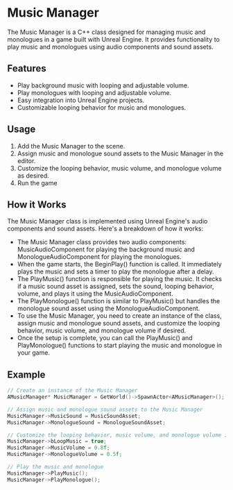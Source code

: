 # Music Manager

The Music Manager is a C++ class designed for managing music and monologues in a game built with Unreal Engine. It provides functionality to play music and monologues using audio components and sound assets.

## Features

- Play background music with looping and adjustable volume.
- Play monologues with looping and adjustable volume.
- Easy integration into Unreal Engine projects.
- Customizable looping behavior for music and monologues.

## Usage

1. Add the Music Manager to the scene.
2. Assign music and monologue sound assets to the Music Manager in the editor.
3. Customize the looping behavior, music volume, and monologue volume as desired.
4. Run the game 

## How it Works

The Music Manager class is implemented using Unreal Engine's audio components and sound assets. Here's a breakdown of how it works:

- The Music Manager class provides two audio components: MusicAudioComponent for playing the background music and MonologueAudioComponent for playing the monologues.
- When the game starts, the BeginPlay() function is called. It immediately plays the music and sets a timer to play the monologue after a delay.
- The PlayMusic() function is responsible for playing the music. It checks if a music sound asset is assigned, sets the sound, looping behavior, volume, and plays it using the MusicAudioComponent.
- The PlayMonologue() function is similar to PlayMusic() but handles the monologue sound asset using the MonologueAudioComponent.
- To use the Music Manager, you need to create an instance of the class, assign music and monologue sound assets, and customize the looping behavior, music volume, and monologue volume if desired.
- Once the setup is complete, you can call the PlayMusic() and PlayMonologue() functions to start playing the music and monologue in your game.

## Example

```cpp
// Create an instance of the Music Manager
AMusicManager* MusicManager = GetWorld()->SpawnActor<AMusicManager>();

// Assign music and monologue sound assets to the Music Manager
MusicManager->MusicSound = MusicSoundAsset;
MusicManager->MonologueSound = MonologueSoundAsset;

// Customize the looping behavior, music volume, and monologue volume if desired
MusicManager->bLoopMusic = true;
MusicManager->MusicVolume = 0.8f;
MusicManager->MonologueVolume = 0.5f;

// Play the music and monologue
MusicManager->PlayMusic();
MusicManager->PlayMonologue();
```
